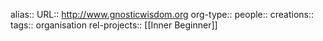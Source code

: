 alias::
URL:: http://www.gnosticwisdom.org
org-type::
people::
creations::
tags:: organisation
rel-projects:: [[Inner Beginner]]
